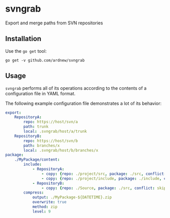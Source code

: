 # svngrab
Export and merge paths from SVN repositories

## Installation

Use the `go get` tool:

```
go get -v github.com/ardnew/svngrab
```

## Usage

`svngrab` performs all of its operations according to the contents of a configuration file in YAML format.

The following example configuration file demonstrates a lot of its behavior:

```yaml
export:
    RepositoryA:
        repo: https://host/svn/a
        path: trunk
        local: .svngrab/host/a/trunk
    RepositoryB:
        repo: https://host/svn/b
        path: branches/x
        local: .svngrab/host/b/branches/x
package:
    ./MyPackage/content:
        include:
            - RepositoryA:
                - copy: {repo: ./project/src, package: ./src, conflict: merge, symlinks: deep, ignore: [.svn, .o$, .a$]}
                - copy: {repo: ./project/include, package: ./include, conflict: replace, symlinks: shallow, ignore: [.svn]}
            - RepositoryB:
                - copy: {repo: ./Source, package: ./src, conflict: skip, symlinks: skip, ignore: [.svn]}
        compress:
            output: ./MyPackage-${DATETIME}.zip
            overwrite: true
            method: zip
            level: 9
```
